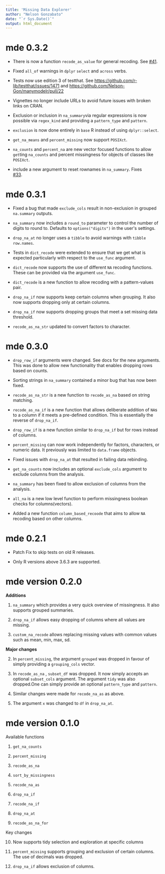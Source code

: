 ```yaml
---
title: 'Missing Data Explorer'
author: "Nelson Gonzabato"
date: "`r Sys.Date()`"
output: html_document
---
```


# mde 0.3.2

* There is now a function `recode_as_value` for general recoding. See 
[#41](https://github.com/Nelson-Gon/mde/issues/41). 

* Fixed `all_of` warnings in `dplyr` `select` and `across` verbs. 

* Tests now use edition 3 of testthat. See https://github.com/r-lib/testthat/issues/1471 and https://github.com/Nelson-Gon/manymodelr/pull/22

* Vignettes no longer include URLs to avoid future issues with broken links on CRAN. 

* Exclusion or inclusion in `na_summary`via regular expressions is now possible via `regex_kind` and providing a `pattern_type` and `pattern`. 

* `exclusion` is now done entirely in `base` R instead of using `dplyr::select`. 

* `get_na_means` and `percent_missing` now support `POSIXct`. 

* `na_counts`  and `percent_na` are new vector focused functions to allow `get`ting `na_counts` and percent missingness for objects of classes like `POSIXct`.

* include a new argument to reset rownames in `na_summary`. Fixes  
[#33](https://github.com/Nelson-Gon/mde/issues/33). 

# mde 0.3.1

* Fixed a bug that made `exclude_cols` result in non-exclusion in grouped `na.summary` outputs. 

* `na_summary` now includes a `round_to` parameter to control the number of digits to round to. Defaults to `options("digits")` in the user's settings. 

* `drop_na_at` no longer uses a `tibble` to avoid warnings with `tibble` `row.names`. 

* Tests in `dict_recode` were extended to ensure that we get what is expected particularly with respect to the `use_func` argument. 

* `dict_recode` now supports the use of different `NA` recoding functions. These
can be provided via the argument `use_func`. 

* `dict_recode` is a new function to allow recoding with a pattern-values pair. 

* `drop_na_if` now supports keep certain columns when grouping. It also now
supports dropping only at certain columns. 

* `drop_na_if` now supports dropping groups that meet a set missing data
threshold. 

* `recode_as_na_str` updated to convert factors to character.

# mde 0.3.0


* `drop_row_if` arguments were changed. See docs for the new arguments. This was
done to allow new functionality that enables dropping rows based on counts. 

* Sorting strings in `na_summary` contained a minor bug that has now been fixed. 

* `recode_as_na_str` is a new function to `recode_as_na` based on string matching. 

* `recode_as_na_if` is a new function that allows deliberate addition of `NA`s to a column if it meets a pre-defined condition. This is essentially the reverse of `drop_na_if`. 

* `drop_row_if` is a new function similar to `drop_na_if` but for rows instead of columns. 

* `percent_missing` can now work independently for factors, characters, or numeric data. It previously was limited to `data.frame` objects. 

* Fixed issues with `drop_na_at` that resulted in failing data rebinding. 

* `get_na_counts` now includes an optional `exclude_cols` argument to exclude columns from the analysis. 


* `na_summary` has been fixed to allow exclusion of columns from the analysis.

* `all_na` is a new low level function to perform missingness boolean checks for columns(vectors). 

* Added a new function `column_based_recoode` that aims to allow `NA` recoding based on other columns. 

# mde 0.2.1

* Patch Fix to skip tests on old R releases.

* Only R versions above 3.6.3 are supported. 

# mde version 0.2.0

**Additions**

1. `na_summary` which provides a very quick overview of missingness. It also supports grouped summaries. 

2. `drop_na_if` allows easy dropping of columns where all values are missing.

3. `custom_na_recode` allows replacing missing values with common values such as mean, min, max, sd. 

**Major changes**

2. In `percent_missing`, the argument `grouped` was dropped in favour of simply providing a `grouping_cols` vector.

3. In `recode_as_na` , `subset_df` was dropped. It now simply accepts an optional `subset_cols` argument. The argument `tidy` was also dropped.One can simply provide an optional `pattern_type` and `pattern`.

4. Similar changes were made for `recode_na_as` as above.

5. The argument `x` was changed to `df` in `drop_na_at`. 





# mde version 0.1.0


Available functions

1. `get_na_counts`

2. `percent_missing`

3. `recode_as_na`

4. `sort_by_missingness`

5. `recode_na_as`

6. `drop_na_if`

7. `recode_na_if`

8. `drop_na_at`

9. `recode_as_na_for`

Key changes

10. Now supports tidy selection and exploration at specific columns

11. `percent_missing` supports grouping and exclusion of certain columns. The use of decimals was dropped. 

12. `drop_na_if` allows exclusion of columns. 

